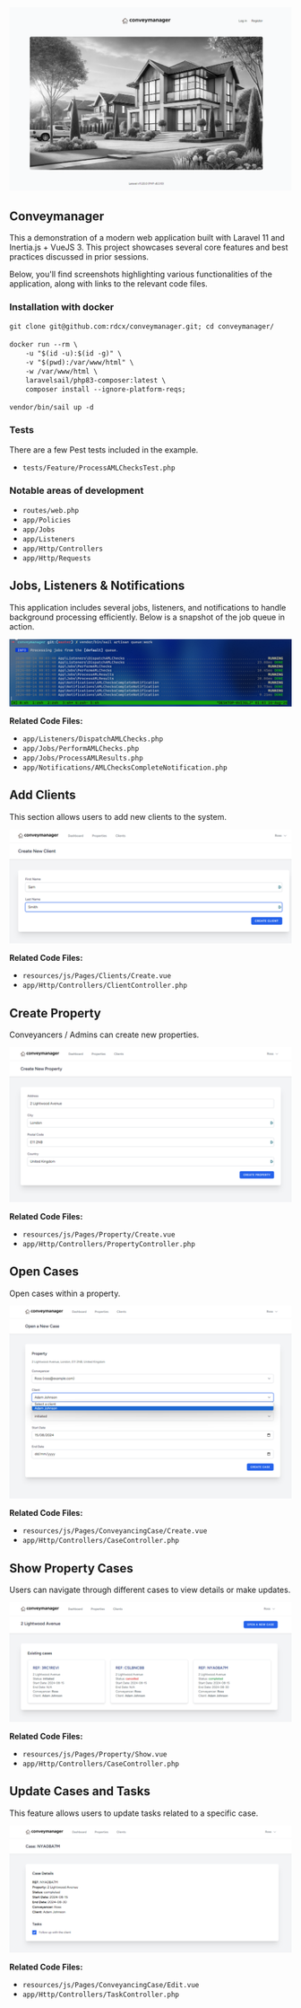 ![Welcome Page](screenshots/01-welcome.png)

## Conveymanager

This a demonstration of a modern web application built with Laravel 11 and Inertia.js + VueJS 3. This project showcases several core features and best practices discussed in prior sessions.

Below, you'll find screenshots highlighting various functionalities of the application, along with links to the relevant code files.


### Installation with docker

```
git clone git@github.com:rdcx/conveymanager.git; cd conveymanager/

docker run --rm \
    -u "$(id -u):$(id -g)" \
    -v "$(pwd):/var/www/html" \
    -w /var/www/html \
    laravelsail/php83-composer:latest \
    composer install --ignore-platform-reqs;

vendor/bin/sail up -d
```

### Tests

There are a few Pest tests included in the example.

- `tests/Feature/ProcessAMLChecksTest.php`

### Notable areas of development

- `routes/web.php`
- `app/Policies`
- `app/Jobs`
- `app/Listeners`
- `app/Http/Controllers`
- `app/Http/Requests`

## Jobs, Listeners & Notifications

This application includes several jobs, listeners, and notifications to handle background processing efficiently. Below is a snapshot of the job queue in action.

![Job Queue](screenshots/07-jobs-queue.png)

**Related Code Files:**
- `app/Listeners/DispatchAMLChecks.php`
- `app/Jobs/PerformAMLChecks.php` 
- `app/Jobs/ProcessAMLResults.php`
- `app/Notifications/AMLChecksCompleteNotification.php`

## Add Clients

This section allows users to add new clients to the system.

![Add Clients](screenshots/02-add-clients.png)

**Related Code Files:**
- `resources/js/Pages/Clients/Create.vue`
- `app/Http/Controllers/ClientController.php`

## Create Property

Conveyancers / Admins can create new properties.

![Create Property](screenshots/03-create-property.png)

**Related Code Files:**
- `resources/js/Pages/Property/Create.vue`
- `app/Http/Controllers/PropertyController.php`

## Open Cases

Open cases within a property.

![Open Cases](screenshots/04-open-cases.png)

**Related Code Files:**
- `resources/js/Pages/ConveyancingCase/Create.vue`
- `app/Http/Controllers/CaseController.php`

## Show Property Cases

Users can navigate through different cases to view details or make updates.

![Navigate Cases](screenshots/05-navigate-cases.png)

**Related Code Files:**
- `resources/js/Pages/Property/Show.vue`
- `app/Http/Controllers/CaseController.php`

## Update Cases and Tasks

This feature allows users to update tasks related to a specific case.

![Update Tasks](screenshots/06-update-tasks.png)

**Related Code Files:**
- `resources/js/Pages/ConveyancingCase/Edit.vue` 
- `app/Http/Controllers/TaskController.php`

